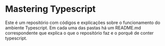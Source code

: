 # Mastering Typescript

Este é um repositório com códigos e explicações sobre o funcionamento do ambiente Typescript. Em cada uma das pastas há um README.md correspondente que explica o que o repositório faz e o porquê de conter typescript.
